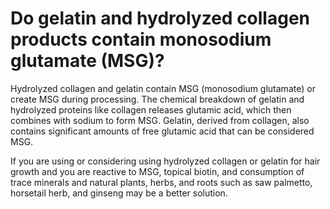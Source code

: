 # Do gelatin and hydrolyzed collagen products contain monosodium glutamate (MSG)?

Hydrolyzed collagen and gelatin contain MSG (monosodium glutamate) or create MSG during processing. The chemical breakdown of gelatin and hydrolyzed proteins like collagen releases glutamic acid, which then combines with sodium to form MSG. Gelatin, derived from collagen, also contains significant amounts of free glutamic acid that can be considered MSG.

If you are using or considering using hydrolyzed collagen or gelatin for hair growth and you are reactive to MSG, topical biotin, and consumption of trace minerals and natural plants, herbs, and roots such as saw palmetto, horsetail herb, and ginseng may be a better solution.